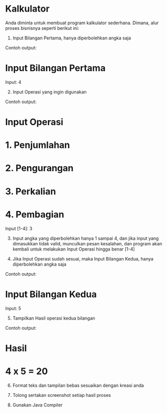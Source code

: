 # Kalkulator
Anda diminta untuk membuat program kalkulator sederhana. Dimana, alur proses bisnisnya seperti berikut ini:
1. Input Bilangan Pertama, hanya diperbolehkan angka saja

Contoh output:
# Input Bilangan Pertama
Input: 4

2. Input Operasi yang ingin digunakan

Contoh output:
# Input Operasi
# 1. Penjumlahan
# 2. Pengurangan
# 3. Perkalian
# 4. Pembagian
Input [1-4]: 3

3. Input angka yang diperbolehkan hanya 1 sampai 4, dan jika input yang dimasukkan tidak valid, munculkan pesan kesalahan, dan program akan kembali untuk melakukan Input Operasi hingga benar [1-4]

4. Jika Input Operasi sudah sesuai, maka Input Bilangan Kedua, hanya diperbolehkan angka saja

Contoh output:
# Input Bilangan Kedua
Input: 5

5. Tampilkan Hasil operasi kedua bilangan

Contoh output:
# Hasil
# 4 x 5 = 20

6. Format teks dan tampilan bebas sesuaikan dengan kreasi anda

7. Tolong sertakan screenshot setiap hasil proses

8. Gunakan Java Compiler